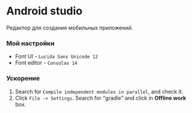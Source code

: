# Android studio
Редактор для создания мобильных приложений.

### Мой настройки
* Font UI - `Lucida Sans Unicode 12`
* Font editor - `Consolas 14`

### Ускорение 
1. Search for `Compile independent modules in parallel`, and check it.
2. Click `File -> Settings`. Search for "gradle" and click in **Offline work** box.
